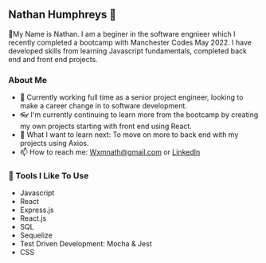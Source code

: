 ## Nathan Humphreys   :man:

👋My Name is Nathan. I am a beginer in the software engnieer which I recently completed a bootcamp with Manchester Codes May 2022. 
I have developed skills from learning Javascript fundamentals, completed back end and front end projects.

### About Me

* :page_facing_up: Currently working full time as a senior project engineer, looking to make a career change in to software development.
* :eyeglasses: I'm currently continuing to learn more from the bootcamp by creating my own projects starting with front end using React. 
* :muscle: What I want to learn next: To move on more to back end with my projects using Axios.
* :mailbox: How to reach me: Wxmnath@gmail.com     or     [LinkedIn](https://www.linkedin.com/in/nathan-humphreys/)


### :hammer: Tools I Like To Use ###

* Javascript
* React
* Express.js
* React.js
* SQL
* Sequelize
* Test Driven Development: Mocha & Jest
* CSS



<!--
**Wxmnath/Wxmnath** is a ✨ _special_ ✨ repository because its `README.md` (this file) appears on your GitHub profile.

Here are some ideas to get you started:

- 🔭 I’m currently working on ...
- 🌱 I’m currently learning ...
- 👯 I’m looking to collaborate on ...
- 🤔 I’m looking for help with ...
- 💬 Ask me about ...
- 📫 How to reach me: ...
- 😄 Pronouns: ...
- ⚡ Fun fact: ...
-->
